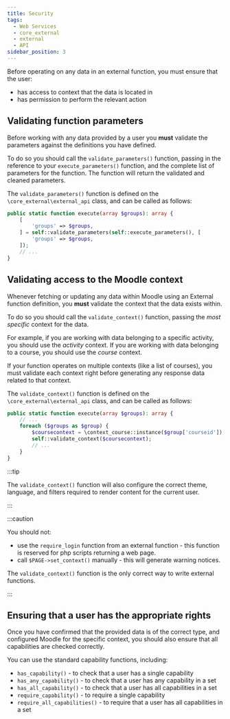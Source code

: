 ```yaml
---
title: Security
tags:
  - Web Services
  - core_external
  - external
  - API
sidebar_position: 3
---
```


Before operating on any data in an external function, you must ensure that the user:

- has access to context that the data is located in
- has permission to perform the relevant action

## Validating function parameters

Before working with any data provided by a user you **must** validate the parameters against the definitions you have defined.

To do so you should call the `validate_parameters()` function, passing in the reference to your `execute_parameters()` function, and the complete list of parameters for the function. The function will return the validated and cleaned parameters.

The `validate_parameters()` function is defined on the `\core_external\external_api` class, and can be called as follows:

```php title="local/groupmanager/classes/external/create_groups.php"
public static function execute(array $groups): array {
    [
        'groups' => $groups,
    ] = self::validate_parameters(self::execute_parameters(), [
        'groups' => $groups,
    ]);
    // ...
}
```

## Validating access to the Moodle context

Whenever fetching or updating any data within Moodle using an External function definition, you **must** validate the context that the data exists within.

To do so you should call the `validate_context()` function, passing the _most specific_ context for the data.

For example, if you are working with data belonging to a specific activity, you should use the _activity_ context. If you are working with data belonging to a course, you should use the _course_ context.

If your function operates on multiple contexts (like a list of courses), you must validate each context right before generating any response data related to that context.

The `validate_context()` function is defined on the `\core_external\external_api` class, and can be called as follows:

```php title="local/groupmanager/classes/external/create_groups.php"
public static function execute(array $groups): array {
    // ...
    foreach ($groups as $group) {
        $coursecontext = \context_course::instance($group['courseid']);
        self::validate_context($coursecontext);
        // ...
    }
}
```

:::tip

The `validate_context()` function will also configure the correct theme, language, and filters required to render content for the current user.

:::

:::caution

You should not:

- use the `require_login` function from an external function - this function is reserved for php scripts returning a web page.
- call `$PAGE->set_context()` manually - this will generate warning notices.

The `validate_context()` function is the only correct way to write external functions.

:::

## Ensuring that a user has the appropriate rights

Once you have confirmed that the provided data is of the correct type, and configured Moodle for the specific context, you should also ensure that all capabilities are checked correctly.

You can use the standard capability functions, including:

- `has_capability()` - to check that a user has a single capability
- `has_any_capability()` - to check that a user has any capability in a set
- `has_all_capability()` - to check that a user has all capabilities in a set
- `require_capability()` - to require a single capability
- `require_all_capabilities()` - to require that a user has all capabilities in a set
